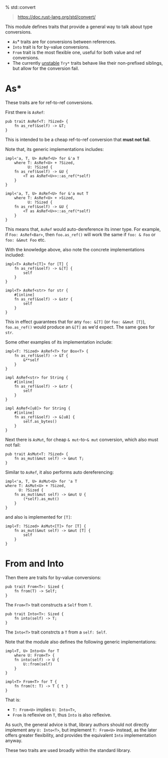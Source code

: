 % std::convert

> https://doc.rust-lang.org/std/convert/

This module defines traits that provide a general way to talk about type conversions.

* `As`* traits are for conversions between references.
* `Into` trait is for by-value conversions.
* `From` trait is the most flexible one, useful for both value and ref conversions.
* The currently [unstable](https://github.com/rust-lang/rust/issues/33417) `Try*` traits behave like their non-prefixed siblings, but allow for the conversion fail.

# As*

These traits are for ref-to-ref conversions.

First there is `AsRef`:

```ignore
pub trait AsRef<T: ?Sized> {
    fn as_ref(&self) -> &T;
}
```

This is intended to be a cheap ref-to-ref conversion that **must not fail**.

Note that, its generic implementations includes:

```ignore
impl<'a, T, U> AsRef<U> for &'a T
    where T: AsRef<U> + ?Sized,
          U: ?Sized {
    fn as_ref(&self) -> &U {
        <T as AsRef<U>>::as_ref(*self)
    }
}

impl<'a, T, U> AsRef<U> for &'a mut T
    where T: AsRef<U> + >Sized,
          U: ?Sized {
    fn as_ref(&self) -> &U {
        <T as AsRef<U>>::as_ref(*self)
    }
}
```

This means that, `AsRef` would auto-dereference its inner type. For example, if `Foo: AsRef<Bar>`, then `foo.as_ref()` will work the same if `foo: & Foo` or `foo: &&mut Foo` etc.

With the knowledge above, also note the concrete implementations included:

```ignore
impl<T> AsRef<[T]> for [T] {
    fn as_ref(&self) -> &[T] {
        self
    }
}

impl<T> AsRef<str> for str {
    #[inline]
    fn as_ref(&self) -> &str {
        self
    }
}
```

This in effect guarantees that for any `foo: &[T]` (or `foo: &&mut [T}`), `foo.as_ref()` would produce an `&[T]` as we'd expect. The same goes for `str`.

Some other examples of its implementation include:

```ignore
impl<T: ?Sized> AsRef<T> for Box<T> {
    fn as_ref(&self) -> &T {
        &**self
    }
}
```

```ignore
impl AsRef<str> for String {
    #[inline]
    fn as_ref(&self) -> &str {
        self
    }
}

impl AsRef<[u8]> for String {
    #[inline]
    fn as_ref(&self) -> &[u8] {
        self.as_bytes()
    }
}
```

Next there is `AsMut`, for cheap `& mut`-to-`& mut` conversion, which also must not fail:

```ignore
pub trait AsMut<T: ?Sized> {
    fn as_mut(&mut self) -> &mut T;
}
```

Similar to `AsRef`, it also performs auto dereferencing:

```ignore
impl<'a, T, U> AsMut<U> for 'a T
where T: AsMut<U> + ?Sized,
      U: ?Sized {
    fn as_mut(&mut self) -> &mut U {
        (*self).as_mut()
    }
}
```

and also is implemented for `[T]`:

```ignore
impl<T: ?Sized> AsMut<[T]> for [T] {
    fn as_mut(&mut self) -> &mut [T] {
        self
    }
}
```

# From and Into

Then there are traits for by-value conversions:

```ignore
pub trait From<T>: Sized {
    fn from(T) -> Self;
}
```

The `From<T>` trait constructs a `Self` from `T`.

```ignore
pub trait Into<T>: Sized {
    fn into(self) -> T;
}
```

The `Into<T>` trait constrcts a `T` from a `self: Self`.

Note that the module also defines the following generic implementations:

```ignore
impl<T, U> Into<U> for T
    where U: From<T> {
    fn into(self) -> U {
        U::from(self)
    }
}

impl<T> From<T> for T {
    fn from(t: T) -> T { t }
}
```

That is:
* `T: From<U>` implies `U: Into<T>`,
* `From` is reflexive on `T`, thus `Into` is also reflexive.

As such, the general advice is that, library authors should not directly implement any `U: Into<T>`, but implement `T: From<U>` instead, as the later offers greater flexibility, and provides the equivalent `Into` implementation anyway.

These two traits are used broadly within the standard library.